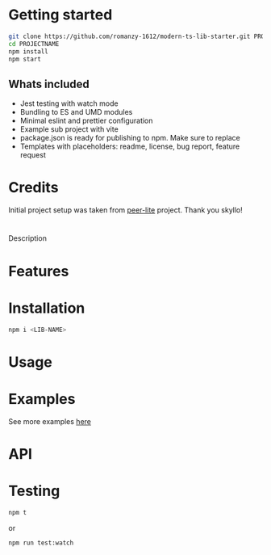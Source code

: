 # Getting started

```bash
git clone https://github.com/romanzy-1612/modern-ts-lib-starter.git PROJECTNAME
cd PROJECTNAME
npm install
npm start
```

## Whats included

- Jest testing with watch mode
- Bundling to ES and UMD modules
- Minimal eslint and prettier configuration
- Example sub project with vite
- package.json is ready for publishing to npm. Make sure to replace <PLACEHOLDERS>
- Templates with placeholders: readme, license, bug report, feature request

# Credits

Initial project setup was taken from [peer-lite](https://github.com/skyllo/peer-lite) project. Thank you skyllo!

# <PROJECT-NAME>

Description

# Features

# Installation

```bash
npm i <LIB-NAME>
```

# Usage

# Examples

See more examples [here](example)

# API

# Testing

```bash
npm t
```

or

```bash
npm run test:watch
```
